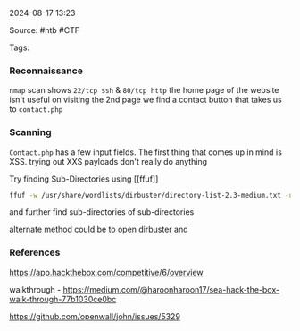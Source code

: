 
2024-08-17 13:23

Source: #htb #CTF 

Tags: 
### Reconnaissance 

`nmap` scan shows `22/tcp ssh` & `80/tcp http`
the home page of the website isn't useful 
on visiting the 2nd page we find a contact button that takes us to `contact.php`
### Scanning 

`Contact.php` has a few input fields. The first thing that comes up in mind is XSS. 
trying out XXS payloads don't really do anything

Try finding Sub-Directories using [[ffuf]]
```bash
ffuf -w /usr/share/wordlists/dirbuster/directory-list-2.3-medium.txt -u http://sea.htb/FUZZ
```
and further find sub-directories of sub-directories 

alternate method could be to open dirbuster and 







### References
https://app.hackthebox.com/competitive/6/overview

walkthrough - https://medium.com/@haroonharoon17/sea-hack-the-box-walk-through-77b1030ce0bc

https://github.com/openwall/john/issues/5329